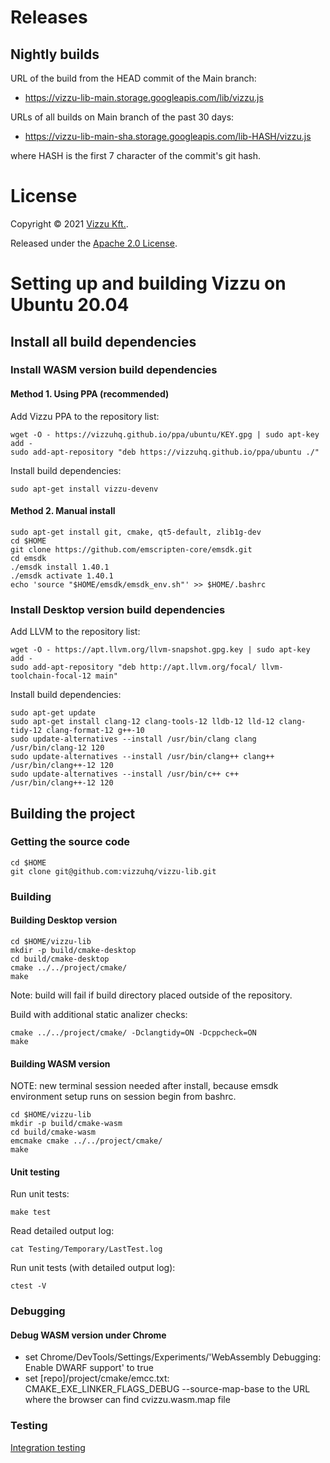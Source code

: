 # Releases

## Nightly builds 

URL of the build from the HEAD commit of the Main branch:

* https://vizzu-lib-main.storage.googleapis.com/lib/vizzu.js

URLs of all builds on Main branch of the past 30 days:

* https://vizzu-lib-main-sha.storage.googleapis.com/lib-HASH/vizzu.js

where HASH is the first 7 character of the commit's git hash.

# License

Copyright © 2021 [Vizzu Kft.](https://vizzuhq.com).

Released under the [Apache 2.0 License](LICENSE).

# Setting up and building Vizzu on Ubuntu 20.04

## Install all build dependencies

### Install WASM version build dependencies

#### Method 1. Using PPA (recommended)

Add Vizzu PPA to the repository list:

```
wget -O - https://vizzuhq.github.io/ppa/ubuntu/KEY.gpg | sudo apt-key add -
sudo add-apt-repository "deb https://vizzuhq.github.io/ppa/ubuntu ./"
```

Install build dependencies:

```
sudo apt-get install vizzu-devenv
```

#### Method 2. Manual install

```
sudo apt-get install git, cmake, qt5-default, zlib1g-dev
cd $HOME
git clone https://github.com/emscripten-core/emsdk.git
cd emsdk
./emsdk install 1.40.1
./emsdk activate 1.40.1
echo 'source "$HOME/emsdk/emsdk_env.sh"' >> $HOME/.bashrc
```

### Install Desktop version build dependencies

Add LLVM to the repository list:

```
wget -O - https://apt.llvm.org/llvm-snapshot.gpg.key | sudo apt-key add -
sudo add-apt-repository "deb http://apt.llvm.org/focal/ llvm-toolchain-focal-12 main"
```

Install build dependencies:

```
sudo apt-get update
sudo apt-get install clang-12 clang-tools-12 lldb-12 lld-12 clang-tidy-12 clang-format-12 g++-10
sudo update-alternatives --install /usr/bin/clang clang /usr/bin/clang-12 120
sudo update-alternatives --install /usr/bin/clang++ clang++ /usr/bin/clang++-12 120
sudo update-alternatives --install /usr/bin/c++ c++ /usr/bin/clang++-12 120
```

## Building the project

### Getting the source code

```
cd $HOME
git clone git@github.com:vizzuhq/vizzu-lib.git
```

### Building

#### Building Desktop version

```
cd $HOME/vizzu-lib
mkdir -p build/cmake-desktop
cd build/cmake-desktop
cmake ../../project/cmake/
make
```

Note: build will fail if build directory placed outside of the repository.

Build with additional static analizer checks:

```
cmake ../../project/cmake/ -Dclangtidy=ON -Dcppcheck=ON
make
```

#### Building WASM version

NOTE: new terminal session needed after install, because emsdk environment setup runs on session begin from bashrc.

```
cd $HOME/vizzu-lib
mkdir -p build/cmake-wasm
cd build/cmake-wasm
emcmake cmake ../../project/cmake/
make
```

#### Unit testing

Run unit tests:

```
make test
```

Read detailed output log:

```
cat Testing/Temporary/LastTest.log
```

Run unit tests (with detailed output log):

```
ctest -V
```

### Debugging

#### Debug WASM version under Chrome

- set Chrome/DevTools/Settings/Experiments/'WebAssembly Debugging: Enable DWARF support' to true
- set [repo]/project/cmake/emcc.txt: CMAKE_EXE_LINKER_FLAGS_DEBUG --source-map-base to the URL where the browser can find cvizzu.wasm.map file

### Testing

[Integration testing](test/integration/README.md)
